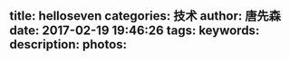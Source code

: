 title: helloseven
categories: 技术
author: 唐先森
date: 2017-02-19 19:46:26
tags:
keywords:
description:
photos:
---
